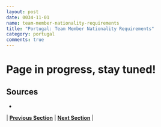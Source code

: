 ```yaml
---
layout: post
date: 0034-11-01
name: team-member-nationality-requirements
title: "Portugal: Team Member Nationality Requirements"
category: portugal
comments: true
---
```


# Page in progress, stay tuned!

Sources
---
- 


| **[Previous Section]( https://neo-project.github.io/global-blockchain-compliance-hub//portugal/portugal-registry-requirements.html)** | **[Next Section]( https://neo-project.github.io/global-blockchain-compliance-hub//portugal/portugal-tax-and-auditing-requirements.html)** |
